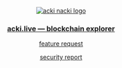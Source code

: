 <p align="center">
  <a target="_blank" href="https://acki.live">
    <img src="https://cdn.prod.website-files.com/668d27deabaf19c425217a24/66ed884fba5e7ce0d294cef7_Site%20logo.webp" alt="acki nacki logo" />
  </a>
</p>
<h3 align="center">
  <a target="_blank" href="https://acki.live">acki.live — blockchain explorer</a>
</h3>
<p align="center">
  <a href="https://github.com/ever-guild/acki.live/issues/new">feature request</a>
</p>
<p align="center">
  <a href="https://github.com/ever-guild/acki.live/security/advisories/new">security report</a>
</p>
